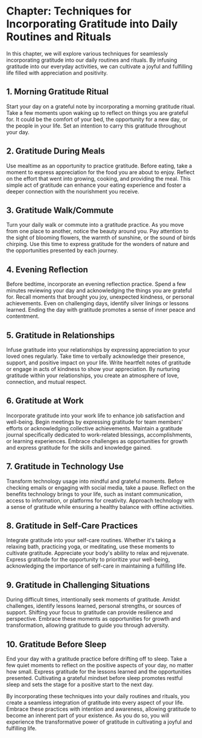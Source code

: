 Chapter: Techniques for Incorporating Gratitude into Daily Routines and Rituals
===============================================================================

In this chapter, we will explore various techniques for seamlessly incorporating gratitude into our daily routines and rituals. By infusing gratitude into our everyday activities, we can cultivate a joyful and fulfilling life filled with appreciation and positivity.

**1. Morning Gratitude Ritual**
-------------------------------

Start your day on a grateful note by incorporating a morning gratitude ritual. Take a few moments upon waking up to reflect on things you are grateful for. It could be the comfort of your bed, the opportunity for a new day, or the people in your life. Set an intention to carry this gratitude throughout your day.

**2. Gratitude During Meals**
-----------------------------

Use mealtime as an opportunity to practice gratitude. Before eating, take a moment to express appreciation for the food you are about to enjoy. Reflect on the effort that went into growing, cooking, and providing the meal. This simple act of gratitude can enhance your eating experience and foster a deeper connection with the nourishment you receive.

**3. Gratitude Walk/Commute**
-----------------------------

Turn your daily walk or commute into a gratitude practice. As you move from one place to another, notice the beauty around you. Pay attention to the sight of blooming flowers, the warmth of sunshine, or the sound of birds chirping. Use this time to express gratitude for the wonders of nature and the opportunities presented by each journey.

**4. Evening Reflection**
-------------------------

Before bedtime, incorporate an evening reflection practice. Spend a few minutes reviewing your day and acknowledging the things you are grateful for. Recall moments that brought you joy, unexpected kindness, or personal achievements. Even on challenging days, identify silver linings or lessons learned. Ending the day with gratitude promotes a sense of inner peace and contentment.

**5. Gratitude in Relationships**
---------------------------------

Infuse gratitude into your relationships by expressing appreciation to your loved ones regularly. Take time to verbally acknowledge their presence, support, and positive impact on your life. Write heartfelt notes of gratitude or engage in acts of kindness to show your appreciation. By nurturing gratitude within your relationships, you create an atmosphere of love, connection, and mutual respect.

**6. Gratitude at Work**
------------------------

Incorporate gratitude into your work life to enhance job satisfaction and well-being. Begin meetings by expressing gratitude for team members' efforts or acknowledging collective achievements. Maintain a gratitude journal specifically dedicated to work-related blessings, accomplishments, or learning experiences. Embrace challenges as opportunities for growth and express gratitude for the skills and knowledge gained.

**7. Gratitude in Technology Use**
----------------------------------

Transform technology usage into mindful and grateful moments. Before checking emails or engaging with social media, take a pause. Reflect on the benefits technology brings to your life, such as instant communication, access to information, or platforms for creativity. Approach technology with a sense of gratitude while ensuring a healthy balance with offline activities.

**8. Gratitude in Self-Care Practices**
---------------------------------------

Integrate gratitude into your self-care routines. Whether it's taking a relaxing bath, practicing yoga, or meditating, use these moments to cultivate gratitude. Appreciate your body's ability to relax and rejuvenate. Express gratitude for the opportunity to prioritize your well-being, acknowledging the importance of self-care in maintaining a fulfilling life.

**9. Gratitude in Challenging Situations**
------------------------------------------

During difficult times, intentionally seek moments of gratitude. Amidst challenges, identify lessons learned, personal strengths, or sources of support. Shifting your focus to gratitude can provide resilience and perspective. Embrace these moments as opportunities for growth and transformation, allowing gratitude to guide you through adversity.

**10. Gratitude Before Sleep**
------------------------------

End your day with a gratitude practice before drifting off to sleep. Take a few quiet moments to reflect on the positive aspects of your day, no matter how small. Express gratitude for the lessons learned and the opportunities presented. Cultivating a grateful mindset before sleep promotes restful sleep and sets the stage for a positive start to the next day.

By incorporating these techniques into your daily routines and rituals, you create a seamless integration of gratitude into every aspect of your life. Embrace these practices with intention and awareness, allowing gratitude to become an inherent part of your existence. As you do so, you will experience the transformative power of gratitude in cultivating a joyful and fulfilling life.
